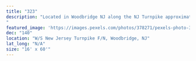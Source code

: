 ```yaml
---
title: "323"
description: "Located in Woodbridge NJ along the NJ Turnpike approximately three miles north of where the Garden Parkway intersects the NJ Turnpike.  This is one of the most heavily travelled stretches of the NJ Turnpike with seven lanes of traffic for northbound commuters.  This location reaches commuters travelling to New York City and Northern New Jersey.  This is the only viable route for commuters travelling North in the State of New Jersey.  Positioned on the inside of the curve this location has excellent visibility.
"
featured_image: 'https://images.pexels.com/photos/378271/pexels-photo-378271.jpeg?auto=compress&cs=tinysrgb&dpr=2&h=650&w=940'
dec: "140"
location: "W/S New Jersey Turnpike F/N, Woodbridge, NJ"
lat_long: "N/A"
size: "16' x 60'"
---
```

